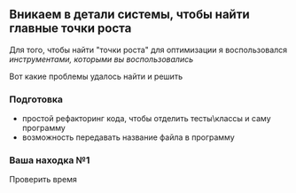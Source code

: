 
## Вникаем в детали системы, чтобы найти главные точки роста
Для того, чтобы найти "точки роста" для оптимизации я воспользовался *инструментами, которыми вы воспользовались*

Вот какие проблемы удалось найти и решить

### Подготовка
- простой рефакторинг кода, чтобы отделить тесты\классы и саму программу
- возможность передавать название файла в программу

### Ваша находка №1
Проверить время
